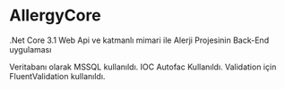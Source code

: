 # AllergyCore
.Net Core 3.1 Web Api ve katmanlı mimari ile Alerji Projesinin Back-End uygulaması

Veritabanı olarak MSSQL kullanıldı. 
IOC Autofac Kullanıldı.
Validation için FluentValidation kullanıldı.


